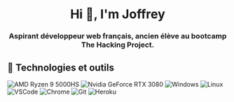 <h1 align="center">Hi 👋, I'm Joffrey</h1>
<h3 align="center">Aspirant développeur web français, ancien élève au bootcamp The Hacking Project.</h3>

## 🔧 Technologies et outils
![AMD Ryzen 9 5000HS](https://img.shields.io/badge/AMD-Ryzen_9_5000HS-ED1C24?style=for-the-badge&logo=amd&logoColor=white)
![Nvidia GeForce RTX 3080](https://img.shields.io/badge/NVIDIA-GeForce_RTX_3080-76B900?style=for-the-badge&logo=nvidia&logoColor=white)
![Windows](https://img.shields.io/badge/Windows-0078D6?style=for-the-badge&logo=windows&logoColor=white)
![Linux](https://img.shields.io/badge/Linux-FCC624?style=for-the-badge&logo=linux&logoColor=black)
![VSCode](https://img.shields.io/badge/Visual_Studio_Code-0078D4?style=for-the-badge&logo=visual%20studio%20code&logoColor=white)
![Chrome](https://img.shields.io/badge/Google_chrome-4285F4?style=for-the-badge&logo=Google-chrome&logoColor=white)
![Git](https://img.shields.io/badge/Git-F05032?style=for-the-badge&logo=git&logoColor=white)
![Heroku](https://img.shields.io/badge/Heroku-430098?style=for-the-badge&logo=heroku&logoColor=white)


